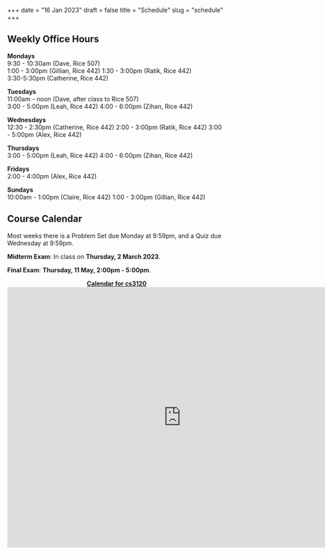 +++
date = "16 Jan 2023"
draft = false
title = "Schedule"
slug = "schedule"
+++

## Weekly Office Hours

**Mondays**  
9:30 - 10:30am (Dave, Rice 507)  
1:00 - 3:00pm (Gillian, Rice 442)
1:30 - 3:00pm (Ratik, Rice 442)  
3:30-5:30pm (Catherine, Rice 442)  

**Tuesdays**  
11:00am - noon (Dave, after class to Rice 507)  
3:00 - 5:00pm (Leah, Rice 442)
4:00 - 6:00pm (Zihan, Rice 442)

**Wednesdays**  
12:30 - 2:30pm (Catherine, Rice 442)
2:00 - 3:00pm (Ratik, Rice 442)
3:00 - 5:00pm (Alex, Rice 442)

**Thursdays**  
3:00 - 5:00pm (Leah, Rice 442)
4:00 - 6:00pm (Zihan, Rice 442)

**Fridays**  
2:00 - 4:00pm (Alex, Rice 442)

**Sundays**  
10:00am - 1:00pm (Claire, Rice 442)
1:00 - 3:00pm (Gillian, Rice 442)

## Course Calendar

Most weeks there is a Problem Set due Monday at 9:59pm, and a Quiz due Wednesday at 9:59pm.

**Midterm Exam**: In class on **Thursday, 2 March 2023**.

**Final Exam**: **Thursday, 11 May, 2:00pm - 5:00pm**.

   <center>
<a href="https://calendar.google.com/calendar/embed?src=d2af9055ec4c15b05e185e3b6e80a786ea2202dddcea9f48a3dd60604348b9a1%40group.calendar.google.com&ctz=America%2FNew_York">
<b>Calendar for cs3120</b></a>
   </center>

<center>
<iframe src="https://calendar.google.com/calendar/embed?src=d2af9055ec4c15b05e185e3b6e80a786ea2202dddcea9f48a3dd60604348b9a1%40group.calendar.google.com&ctz=America%2FNew_York" style="border: 0" width="800" height="600" frameborder="0" scrolling="no"></iframe>
</center>



   




